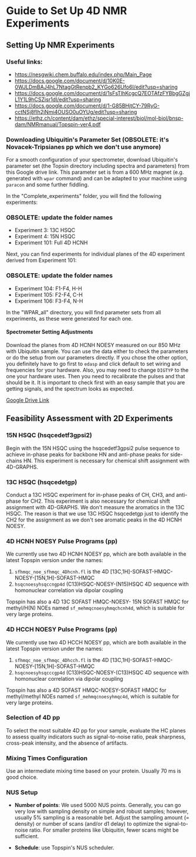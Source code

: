 # Guide to Set Up 4D NMR Experiments

## Setting Up NMR Experiments
### Useful links:
- https://nesgwiki.chem.buffalo.edu/index.php/Main_Page
- https://docs.google.com/document/d/10K0E-0WJLDmBAJ4hL7NtagGtRenpb2_KYGo626Ufo6I/edit?usp=sharing
- https://docs.google.com/document/d/1sFsTlhKcgcQ7EOTAfzFYBbgGZgjL1Y1L9hCSZisr1dI/edit?usp=sharing
- https://docs.google.com/document/d/1-G85BHjtCY-79RyG-cctNSj8fIh2jNmi4OUSO0uOYUg/edit?usp=sharing
- https://ethz.ch/content/dam/ethz/special-interest/biol/mol-biol/bnsp-dam/NMRmanual/Topspin-ver4.pdf

### Downloading Ubiquitin's Parameter Set (OBSOLETE: it's Novacek-Tripsianes pp which we don't use anymore)
For a smooth configuration of your spectrometer, download Ubiquitin's parameter set (the Topsin directory including 
spectra and parameters) from this Google drive link. This parameter set is from a 600 MHz magnet (e.g. generated with 
`wpar` command) and can be adapted to your machine using `paracon` and some further fiddling.

In the "Complete_experiments" folder, you will find the following experiments:
### OBSOLETE: update the folder names
- Experiment 3: 13C HSQC
- Experiment 4: 15N HSQC
- Experiment 101: Full 4D HCNH

Next, you can find experiments for individual planes of the 4D experiment derived from Experiment 101:
### OBSOLETE: update the folder names
- Experiment 104: F1-F4, H-H
- Experiment 105: F2-F4, C-H
- Experiment 106: F3-F4, N-H

In the "WPAR_all" directory, you will find parameter sets from all experiments, as these were generated for each one.

#### Spectrometer Setting Adjustments
Download the planes from 4D HCNH NOESY measured on our 850 MHz with Ubiquitin sample. You can use the data either to 
check the parameters or do the setup from our parameters directly. If you chose the other option, you definitely have 
to go first to `edasp` and click default to set wiring and frequencies for your hardware. Also, you may need to change 
`DIGTYP` to the one your hardware uses. Then you need to recalibrate the pulses and that should be it. 
It is important to check first with an easy sample that you are getting signals, and the spectrum looks as expected.

[Google Drive Link](https://drive.google.com/drive/folders/1MJaQDYZ0T69Zc-JC1VrY-RWwws8zJBEa?usp=sharing)

## Feasibility Assessment with 2D Experiments

### 15N HSQC (hsqcedetf3gpsi2)
Begin with the 15N HSQC using the hsqcedetf3gpsi2 pulse sequence to achieve in-phase peaks for backbone HN and anti-phase peaks for side-chains HN. This experiment is necessary for chemical shift assignment with 4D-GRAPHS.

### 13C HSQC (hsqcedetgp)
Conduct a 13C HSQC experiment for in-phase peaks of CH, CH3, and anti-phase for CH2. This experiment is also necessary 
for chemical shift assignment with 4D-GRAPHS. We don't measure the aromatics in the 13C HSQC. The reason is that we use 
13C HSQC hsqcedetgp just to identify the CH2 for the assignment as we don't see aromatic peaks in the 
4D HCNH NOESY.

### 4D HCNH NOESY Pulse Programs (pp)
We currently use two 4D HCNH NOESY pp, which are both available in the latest Topspin version under the names: 
1) `sfhmqc_noe_sfhmqc_4Dhcnh.fl` is the 4D [13C,1H]-SOFAST-HMQC-NOESY-[15N,1H]-SOFAST-HMQC
2) `hsqcnoesyhsqccngp4d` (C13)HSQC-NOESY-(N15)HSQC 4D sequence with homonuclear correlation via dipolar coupling

Topspin has also a 4D 13C SOFAST HMQC-NOESY- 15N SOFAST HMQC for methyl/H(N) NOEs named `sf_mehmqcnoesyhmqchcnh4d`, which
is suitable for very large proteins.

### 4D HCCH NOESY Pulse Programs (pp)
We currently use two 4D HCCH NOESY pp, which are both available in the latest Topspin version under the names: 
1) `sfhmqc_noe_sfhmqc_4Dhcch.fl` is the 4D [13C,1H]-SOFAST-HMQC-NOESY-[15N,1H]-SOFAST-HMQC
2) `hsqcnoesyhsqcccgp4d` (C13)HSQC-NOESY-(C13)HSQC 4D sequence with homonuclear correlation via dipolar coupling

Topspin has also a 4D SOFAST HMQC-NOESY-SOFAST HMQC for methyl/methyl NOEs named `sf_mehmqcnoesyhmqc4d`, which
is suitable for very large proteins.

### Selection of 4D pp
To select the most suitable 4D pp for your sample, evaluate the HC planes to assess quality indicators such as 
signal-to-noise ratio, peak sharpness, cross-peak intensity, and the absence of artifacts.


### Mixing Times Configuration
Use an intermediate mixing time based on your protein. Usually 70 ms is good choice.

### NUS Setup

- **Number of points**: We used 5000 NUS points. Generally, you can go very low with sampling density on simple and 
robust samples; however, usually 5% sampling is a reasonable bet. Adjust the sampling amount (= density) or number of scans (and/or d1 delay) to optimize the signal-to-noise ratio. For smaller proteins like Ubiquitin, fewer scans might be sufficient.

- **Schedule**: use Topspin's NUS scheduler.


